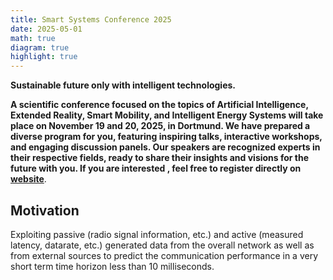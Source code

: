 ```yaml
---
title: Smart Systems Conference 2025
date: 2025-05-01
math: true
diagram: true
highlight: true
---
```


**Sustainable future only with intelligent technologies.**

**A scientific conference focused on the topics of Artificial Intelligence, Extended Reality, Smart Mobility, and Intelligent Energy Systems will take place on November 19 and 20, 2025, in Dortmund. We have prepared a diverse program for you, featuring inspiring talks, interactive workshops, and engaging discussion panels. Our speakers are recognized experts in their respective fields, ready to share their insights and visions for the future with you. If you are interested , feel free to register directly on [website](https://smart-systems-conference.de/)**.

## Motivation

Exploiting passive (radio signal information, etc.) and active (measured latency, datarate, etc.) generated data from the overall network as well as from external sources to predict the communication performance in a very short term time horizon less than 10 milliseconds. 
